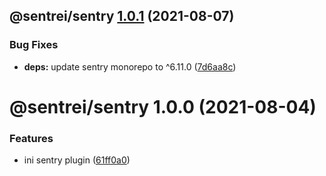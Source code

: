 ## @sentrei/sentry [1.0.1](https://github.com/sentrei/sentrei/compare/@sentrei/sentry@1.0.0...@sentrei/sentry@1.0.1) (2021-08-07)

### Bug Fixes

- **deps:** update sentry monorepo to ^6.11.0 ([7d6aa8c](https://github.com/sentrei/sentrei/commit/7d6aa8c10925aaa840c75ee254fa8d97bcc7e9cd))

# @sentrei/sentry 1.0.0 (2021-08-04)

### Features

- ini sentry plugin ([61ff0a0](https://github.com/sentrei/sentrei/commit/61ff0a09b11ffb4d84949d0137382cf747f631b8))
